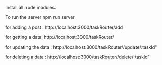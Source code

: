 install all node modules.

To run the server npm run server 

for adding a post : http://localhost:3000/taskRouter/add

for getting a data: http://localhost:3000/taskRouter/

for updating the data :  http://localhost:3000/taskRouter//update/:taskId"

for deleting a data : http://localhost:3000/taskRouter//delete/:taskId"
